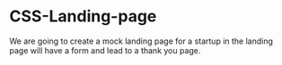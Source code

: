 # CSS-Landing-page
We are  going to create  a mock landing page for a startup in the landing page will have a form and lead to a thank you page.
